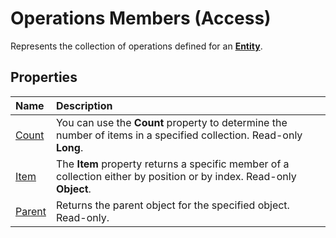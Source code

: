 
# Operations Members (Access)


Represents the collection of operations defined for an  **[Entity](fbce3ef6-bca4-92c6-c191-fd89ad33e888.md)**.


## Properties



|**Name**|**Description**|
|:-----|:-----|
|[Count](1ce7a163-281e-6450-7ac0-818a76372b4f.md)|You can use the  **Count** property to determine the number of items in a specified collection. Read-only **Long**.|
|[Item](292f3492-ca44-21e3-245a-aaf0f9167e4d.md)|The  **Item** property returns a specific member of a collection either by position or by index. Read-only **Object**.|
|[Parent](2ab9a0a7-8e7a-f339-6124-957f64186115.md)|Returns the parent object for the specified object. Read-only.|
